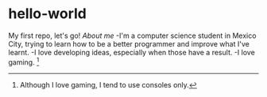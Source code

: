 # hello-world
My first repo, let's go!
*About me*
-I'm a computer science student in Mexico City, trying to learn how to be a better programmer and improve what I've learnt.
-I love developing ideas, especially when those have a result.
-I love gaming. [^1]



[^1]: Although I love gaming, I tend to use consoles only. 
